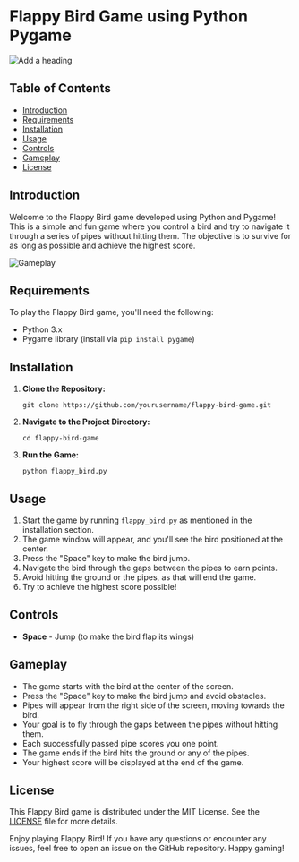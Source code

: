 # Flappy Bird Game using Python Pygame


![Add a heading](https://github.com/abhishekbagwan/Flappy_bird_game/assets/135419900/0b562b62-94f7-4f91-86a2-61d218209b8c)

## Table of Contents

- [Introduction](#introduction)
- [Requirements](#requirements)
- [Installation](#installation)
- [Usage](#usage)
- [Controls](#controls)
- [Gameplay](#gameplay)
- [License](#license)

## Introduction

Welcome to the Flappy Bird game developed using Python and Pygame! This is a simple and fun game where you control a bird and try to navigate it through a series of pipes without hitting them. The objective is to survive for as long as possible and achieve the highest score.

![Gameplay](gameplay.gif)

## Requirements

To play the Flappy Bird game, you'll need the following:

- Python 3.x
- Pygame library (install via `pip install pygame`)

## Installation

1. **Clone the Repository:**

   ```
   git clone https://github.com/yourusername/flappy-bird-game.git
   ```

2. **Navigate to the Project Directory:**

   ```
   cd flappy-bird-game
   ```

3. **Run the Game:**

   ```
   python flappy_bird.py
   ```

## Usage

1. Start the game by running `flappy_bird.py` as mentioned in the installation section.
2. The game window will appear, and you'll see the bird positioned at the center.
3. Press the "Space" key to make the bird jump.
4. Navigate the bird through the gaps between the pipes to earn points.
5. Avoid hitting the ground or the pipes, as that will end the game.
6. Try to achieve the highest score possible!

## Controls

- **Space** - Jump (to make the bird flap its wings)

## Gameplay

- The game starts with the bird at the center of the screen.
- Press the "Space" key to make the bird jump and avoid obstacles.
- Pipes will appear from the right side of the screen, moving towards the bird.
- Your goal is to fly through the gaps between the pipes without hitting them.
- Each successfully passed pipe scores you one point.
- The game ends if the bird hits the ground or any of the pipes.
- Your highest score will be displayed at the end of the game.

## License

This Flappy Bird game is distributed under the MIT License. See the [LICENSE](LICENSE) file for more details.

Enjoy playing Flappy Bird! If you have any questions or encounter any issues, feel free to open an issue on the GitHub repository. Happy gaming!
